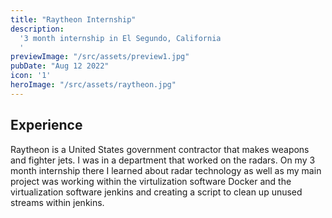 ```yaml
---
title: "Raytheon Internship"
description:
  '3 month internship in El Segundo, California
  '
previewImage: "/src/assets/preview1.jpg"
pubDate: "Aug 12 2022"
icon: '1'
heroImage: "/src/assets/raytheon.jpg"
---
```

## Experience

Raytheon is a United States government contractor that makes weapons and fighter jets. I was in a department that worked on the radars. On my 3 month internship there I learned about radar technology as well as my main project was working within the virtulization software Docker and the virtualization software jenkins and creating a script to clean up unused streams within jenkins.

